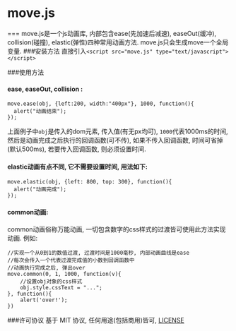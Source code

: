 # move.js
===
move.js是一个js动画库, 内部包含ease(先加速后减速), easeOut(缓冲), collision(碰撞), elastic(弹性)四种常用动画方法. move.js只会生成move一个全局变量.
###安装方法
直接引入```<script src="move.js" type="text/javascript"></script>```

###使用方法
#### ease, easeOut, collision : 
```
move.ease(obj, {left:200, width:"400px"}, 1000, function(){
  alert("动画结束");
});
```
上面例子中```obj```是传入的dom元素, 传入值(有无px均可), ```1000```代表1000ms的时间, 然后是动画完成之后执行的回调函数(可不传), 如果不传入回调函数, 时间可省掉(默认500ms), 若要传入回调函数, 则必须设置时间.


#### elastic动画有点不同, 它不需要设置时间, 用法如下:
```
move.elastic(obj, {left: 800, top: 300}, function(){
  alert("动画完成");
});
```

#### common动画:
common动画俗称万能动画, 一切包含数字的css样式的过渡皆可使用此方法实现动画.
例如:
```
//实现一个从0到1的数值过渡, 过渡时间是1000毫秒, 内部动画曲线是ease
//每次会传入一个代表过渡完成值的小数到回调函数中
//动画执行完成之后, 弹出over
move.common(0, 1, 1000, function(v){
	//设置obj对象的css样式
	obj.style.cssText = "...";
}, function(){
	alert('over!');
})
```


###许可协议
基于 MIT 协议, 任何用途(包括商用)皆可, [LICENSE](https://github.com/flfwzgl/move.js/blob/master/LICENSE)
